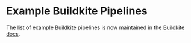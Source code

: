 # Example Buildkite Pipelines

The list of example Buildkite pipelines is now maintained in the [Buildkite docs](https://buildkite.com/docs/pipelines/example-pipelines).
